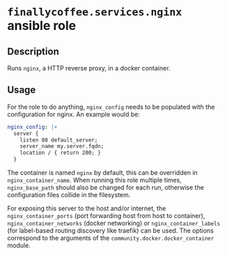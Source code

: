 # `finallycoffee.services.nginx` ansible role

## Description

Runs `nginx`, a HTTP reverse proxy, in a docker container.

## Usage

For the role to do anything, `nginx_config` needs to be populated with the configuration for nginx.
An example would be:

```yaml
nginx_config: |+
  server {
    listen 80 default_server;
    server_name my.server.fqdn;
    location / { return 200; }
  }
```

The container is named `nginx` by default, this can be overridden in `nginx_container_name`.
When running this role multiple times, `nginx_base_path` should also be changed for each run,
otherwise the configuration files collide in the filesystem.

For exposing this server to the host and/or internet, the `nginx_container_ports` (port forwarding host
from host to container), `nginx_container_networks` (docker networking) or `nginx_container_labels`
(for label-based routing discovery like traefik) can be used. The options correspond to the arguments
of the `community.docker.docker_container` module.
